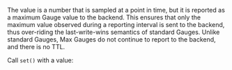 The value is a number that is sampled at a point in time, but it is reported as a maximum Gauge
value to the backend. This ensures that only the maximum value observed during a reporting interval
is sent to the backend, thus over-riding the last-write-wins semantics of standard Gauges. Unlike
standard Gauges, Max Gauges do not continue to report to the backend, and there is no TTL.

Call `set()` with a value:

```cpp

```
